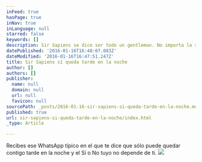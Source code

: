 ```yaml
---
inFeed: true
hasPage: true
inNav: true
inLanguage: null
starred: false
keywords: []
description: Sir Sapiens se dice ser todo un gentleman. No importa la situación se comportará.
datePublished: '2016-01-16T16:48:07.083Z'
dateModified: '2016-01-16T16:47:51.247Z'
title: Sir Sapiens sí queda tarde en la noche
author: []
authors: []
publisher:
  name: null
  domain: null
  url: null
  favicon: null
sourcePath: _posts/2016-01-16-sir-sapiens-si-queda-tarde-en-la-noche.md
published: true
url: sir-sapiens-si-queda-tarde-en-la-noche/index.html
_type: Article

---
```

Recibes ese WhatsApp típico en el que te dice que sólo puede quedar contigo tarde en la noche y el Sí o No tuyo no depende de ti.
![](https://the-grid-user-content.s3-us-west-2.amazonaws.com/17425893-71d0-4ac8-89fb-8098f8b64bdd.jpg)